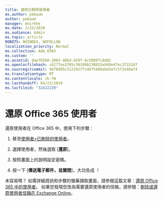 ```yaml
---
title: 還原已刪除使用者
ms.author: pebaum
author: pebaum
manager: mnirkhe
ms.date: 2/25/2018
ms.audience: Admin
ms.topic: article
ROBOTS: NOINDEX, NOFOLLOW
localization_priority: Normal
ms.collection: Adm_O365
ms.custom: ''
ms.assetid: dae7b5b0-1003-40bd-b59f-8c5009fc8d82
ms.openlocfilehash: c6277ee3705c30399b230852e849e47ec3f15187
ms.sourcegitcommit: 9d78905c512192ffc4675468abd2efc5f2e4baf4
ms.translationtype: MT
ms.contentlocale: zh-TW
ms.lasthandoff: 04/23/2019
ms.locfileid: "32422239"
---
```

# <a name="restore-a-user-in-office-365"></a>還原 Office 365 使用者

還原使用者在 Office 365 中，使用下列步驟：
  
1. 移至[使用者\>已刪除的使用者](https://admin.microsoft.com/adminportal/home#/deletedusers)。
    
2. 選擇使用者，然後選取 [**還原**]。
    
3. 按照畫面上的說明設定密碼。
    
4. 按一下 [**傳送電子郵件，並關閉**]，大功告成 ！
    

未容易嗎？ 如需詳細資訊和步驟的螢幕擷取畫面，請參閱這篇文章：[還原 Office 365 中的使用者](https://support.office.com/article/2c261e42-5dd1-48b0-845f-2a016d29cfc1.aspx)。 如果您發現您改為需要還原使用者的信箱，請參閱：[刪除或還原使用者信箱在 Exchange Online](https://docs.microsoft.com/exchange/recipients-in-exchange-online/delete-or-restore-mailboxes)。